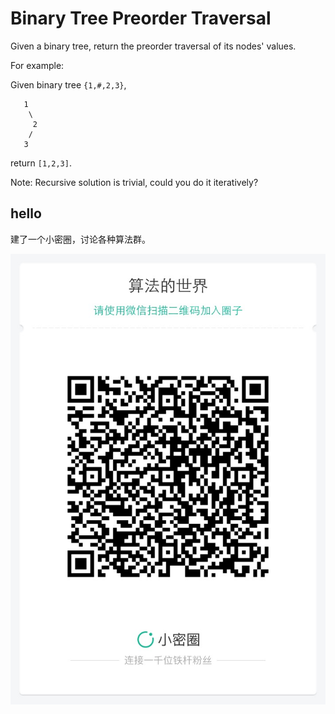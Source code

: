 # Binary Tree Preorder Traversal 

Given a binary tree, return the preorder traversal of its nodes' values.  

For example:  

Given binary tree `{1,#,2,3}`,  

```
   1
    \
     2
    /
   3
```

return `[1,2,3]`.  

Note: Recursive solution is trivial, could you do it iteratively?  


## hello

建了一个小密圈，讨论各种算法群。  

![小密圈](../../suanfa_xiaomiquan.jpg)

